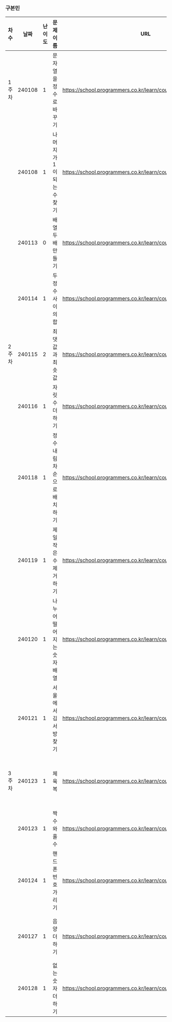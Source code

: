 ### 구본민
|차수|날짜|난이도|문제 이름|URL|비고|
|--------|----|----|----|----|----------|
|1주차|240108|1|문자열을 정수로 바꾸기|https://school.programmers.co.kr/learn/courses/30/lessons/12925|재활|
||240108|1|나머지가 1이 되는 수 찾기|https://school.programmers.co.kr/learn/courses/30/lessons/87389|재활|
||240113|0|배열 두배 만들기|https://school.programmers.co.kr/learn/courses/30/lessons/120809|재활|
||240114|1|두 정수 사이의 합|https://school.programmers.co.kr/learn/courses/30/lessons/12912|재활|
|2주차|240115|2|최댓값과 최솟값|https://school.programmers.co.kr/learn/courses/30/lessons/12939|즐거운재활|
||240116|1|자릿수 더하기|https://school.programmers.co.kr/learn/courses/30/lessons/12931|재활재활|
||240118|1|정수 내림차순으로 배치하기|https://school.programmers.co.kr/learn/courses/30/lessons/12933|언제까지재활|
||240119|1|제일 작은 수 제거하기|https://school.programmers.co.kr/learn/courses/30/lessons/12935|재활|
||240120|1|나누어 떨어지는 숫자 배열|https://school.programmers.co.kr/learn/courses/30/lessons/12910|재활|
||240121|1|서울에서 김서방 찾기|https://school.programmers.co.kr/learn/courses/30/lessons/12919|재활|
|3주차|240123|1|체육복|https://school.programmers.co.kr/learn/courses/30/lessons/42862#|탐욕법(고득점Kit)|
||240123|1|짝수와 홀수|https://school.programmers.co.kr/learn/courses/30/lessons/12937||
||240124|1|핸드폰 번호 가리기|https://school.programmers.co.kr/learn/courses/30/lessons/12948||
||240127|1|음양 더하기|https://school.programmers.co.kr/learn/courses/30/lessons/76501|공통플젝홧팅|
||240128|1|없는 숫자 더하기|https://school.programmers.co.kr/learn/courses/30/lessons/86051|홧팅...|

